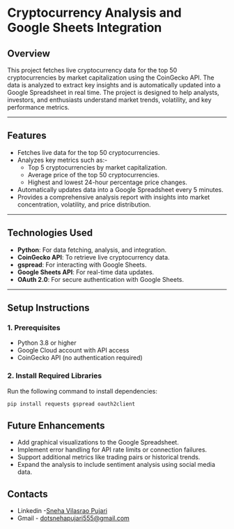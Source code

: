 # Cryptocurrency Analysis and Google Sheets Integration

## Overview
This project fetches live cryptocurrency data for the top 50 cryptocurrencies by market capitalization using the CoinGecko API. The data is analyzed to extract key insights and is automatically updated into a Google Spreadsheet in real time. The project is designed to help analysts, investors, and enthusiasts understand market trends, volatility, and key performance metrics.

---

## Features
- Fetches live data for the top 50 cryptocurrencies.
- Analyzes key metrics such as:-
  - Top 5 cryptocurrencies by market capitalization.
  - Average price of the top 50 cryptocurrencies.
  - Highest and lowest 24-hour percentage price changes.
- Automatically updates data into a Google Spreadsheet every 5 minutes.
- Provides a comprehensive analysis report with insights into market concentration, volatility, and price distribution.

---

## Technologies Used
- **Python**: For data fetching, analysis, and integration.
- **CoinGecko API**: To retrieve live cryptocurrency data.
- **gspread**: For interacting with Google Sheets.
- **Google Sheets API**: For real-time data updates.
- **OAuth 2.0**: For secure authentication with Google Sheets.

---

## Setup Instructions

### 1. Prerequisites
- Python 3.8 or higher
- Google Cloud account with API access
- CoinGecko API (no authentication required)

### 2. Install Required Libraries
Run the following command to install dependencies:
```bash
pip install requests gspread oauth2client
```

## Future Enhancements
- Add graphical visualizations to the Google Spreadsheet.
- Implement error handling for API rate limits or connection failures.
- Support additional metrics like trading pairs or historical trends.
- Expand the analysis to include sentiment analysis using social media data.

## Contacts 

- Linkedin -[Sneha Vilasrao Pujari](https://www.linkedin.com/in/sneha-vilasrao-pujari/)
- Gmail - dotsnehapujari555@gmail.com

